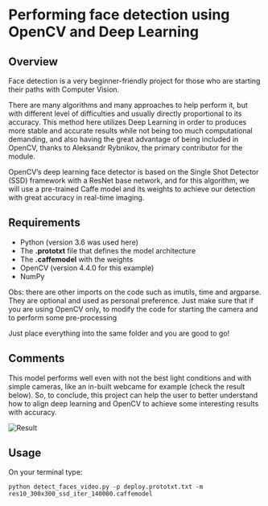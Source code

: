 # Performing face detection using OpenCV and Deep Learning

## Overview

<p>
  Face detection is a very beginner-friendly project for those who are starting their paths with Computer Vision.<p>
<p>
  There are many algorithms and many approaches to help perform it, but with different level of difficulties and usually directly proportional to its accuracy.
  This method here utilizes Deep Learning in order to produces more stable and accurate results while not being too much computational demanding, and also having the great advantage of being included in OpenCV, thanks to Aleksandr Rybnikov, the primary contributor for the module.
</p>
<p>
  OpenCV’s deep learning face detector is based on the Single Shot Detector (SSD) framework with a ResNet base network, and for this algorithm, we will use a pre-trained Caffe model and its weights to achieve our detection with great accuracy in real-time imaging.
</p>

## Requirements

* Python (version 3.6 was used here)
* The **.prototxt** file that defines the model architecture
* The **.caffemodel** with the weights
* OpenCV (version 4.4.0 for this example)
* NumPy

Obs: there are other imports on the code such as imutils, time and argparse. They are optional and used as personal preference. Just make sure that if you are using OpenCV only, to modify the code for starting the camera and to perform some pre-processing 

Just place everything into the same folder and you are good to go!

## Comments
<p>
  This model performs well even with not the best light conditions and with simple cameras, like an in-built webcame for example (check the result below). So, to conclude, this   project can help the user to better understand how to align deep learning and OpenCV to achieve some interesting results with accuracy.
</p>

![Result](https://user-images.githubusercontent.com/37183299/136977725-d42b881f-e446-4805-b3a6-e6d2afc8f4d2.jpg)

## Usage
On your terminal type: <br>
```
python detect_faces_video.py -p deploy.prototxt.txt -m res10_300x300_ssd_iter_140000.caffemodel
```





